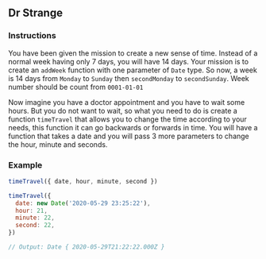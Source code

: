 ## Dr Strange

### Instructions

You have been given the mission to create a new sense of time.
Instead of a normal week having only 7 days, you will have 14 days.
Your mission is to create an `addWeek` function with one parameter of `Date` type.
So now, a week is 14 days from `Monday` to `Sunday` then `secondMonday` to `secondSunday`.
Week number should be count from `0001-01-01`

Now imagine you have a doctor appointment and you have to wait some hours.
But you do not want to wait, so what you need to do is create a
function `timeTravel` that allows you to change the time according to your needs, this function
it can go backwards or forwards in time.
You will have a function that takes a date and you will pass 3 more parameters to change
the hour, minute and seconds.


### Example

```js
timeTravel({ date, hour, minute, second })

timeTravel({
  date: new Date('2020-05-29 23:25:22'),
  hour: 21,
  minute: 22,
  second: 22,
})

// Output: Date { 2020-05-29T21:22:22.000Z }
```
